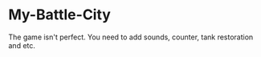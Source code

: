 # My-Battle-City
The game isn't perfect. You need to add sounds, counter, tank restoration and etc.
